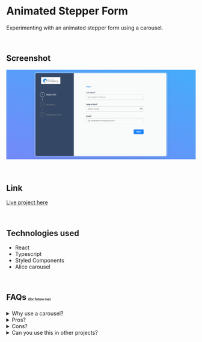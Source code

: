 # Animated Stepper Form

Experimenting with an animated stepper form using a carousel.

&nbsp;

## Screenshot

![Animated form](assets/animated-form.png)

&nbsp;

## Link

[Live project here](https://animated-stepper-form.vercel.app)

&nbsp;

## Technologies used

- React
- Typescript
- Styled Components
- Alice carousel

&nbsp;

## FAQs <sub><sup><sub><sup><sub>(for future me)</sub></sup></sub></sup></sub>

 <details>
  <summary>Why use a carousel?</summary>

I did try doing everything myself, but faced issues around updating the form state and the custom animation simultaneously. Too much time was being spent there and I thought I could easily bypass that whole shenanigan by utilizing a carousel.

</details>
 <details>
  <summary>Pros?</summary>

- Definitely less CSS and custom animations. Big W.
- No need for extra logic aside basic form controls to prevent a user from moving to the next step prematurely.

</details>

 <details>
  <summary>Cons?</summary>

- Some carousels like Alice behave unpredictably sometimes. So maybe don't use Alice.
</details>

 <details>
  <summary>Can you use this in other projects?</summary>

<b>Abso-fruitly!</b>

</details>
